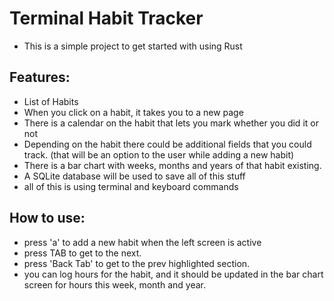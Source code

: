 # Terminal Habit Tracker

- This is a simple project to get started with using Rust


## Features:
- List of Habits
- When you click on a habit, it takes you to a new page
- There is a calendar on the habit that lets you mark whether you did it or not
- Depending on the habit there could be additional fields that you could track. (that will be an option to the user while adding a new habit)
- There is a bar chart with weeks, months and years of that habit existing. 
- A SQLite database will be used to save all of this stuff
- all of this is using terminal and keyboard commands

## How to use:
- press 'a' to add a new habit when the left screen is active
- press TAB to get to the next.
- press 'Back Tab' to get to the prev highlighted section.
- you can log hours for the habit, and it should be updated in the bar chart screen for hours this week, month and year. 

